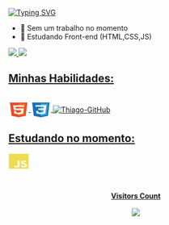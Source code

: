 [![Typing SVG](https://readme-typing-svg.herokuapp.com/?color=000000&size=35&center=true&vCenter=true&width=1000&lines=Olá,+Meu+Nome+é+Thiago+de+Jesus+Xavier;Tenho+18+Anos+de+idade;Moro+em+Macaúbas,+Bahia;Seja+Bem+Vindo!:%29)](https://git.io/typing-svg)

- 🔭 Sem um trabalho no momento
- 🌱 Estudando Front-end (HTML,CSS,JS)

<div>
  <a href="https://github.com/thiagojx18">
  <img height="180em" src="https://github-readme-stats.vercel.app/api?username=thiagojx18&show_icons=true&theme=dark&include_all_commits=true&count_private=true"/>
  <img height="180em" src="https://github-readme-stats.vercel.app/api/top-langs/?username=thiagojx18&layout=compact&langs_count=7&theme=dark"/>
</div>
 
## Minhas Habilidades:
<div style="display: inline_block"><br>
  <img align="center" alt="Thiago-HTML" height="30" width="40" src="https://raw.githubusercontent.com/devicons/devicon/master/icons/html5/html5-original.svg">
  <img align="center" alt="Thiago-CSS" height="30" width="40" src="https://raw.githubusercontent.com/devicons/devicon/master/icons/css3/css3-original.svg">
  <img align="center" alt="Thiago-GitHub" height="30" width="40 "src="https://cdn.jsdelivr.net/gh/devicons/devicon/icons/github/github-original.svg" />
</div>
  
## Estudando no momento:
 <img align="center" alt="Thiago-Js" height="30" width="40" src="https://raw.githubusercontent.com/devicons/devicon/master/icons/javascript/javascript-plain.svg">
  
<br><p align="center"><b>Visitors Count</b></p>  
<p align="center"><img align="center" src="https://profile-counter.glitch.me/{thiagojx18}/count.svg" /></p> 
<br></div>
